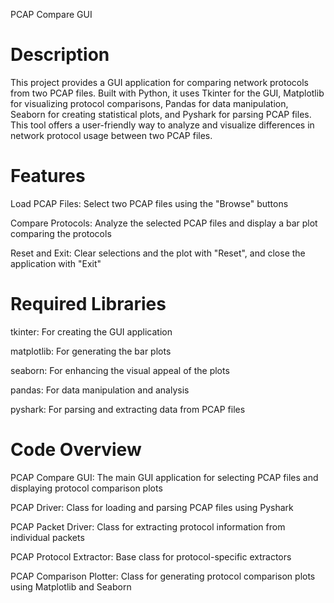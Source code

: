 PCAP Compare GUI

# Description
This project provides a GUI application for comparing network protocols from two PCAP files. Built with Python, it uses Tkinter for the GUI, Matplotlib for visualizing protocol comparisons, Pandas for data manipulation, Seaborn for creating statistical plots, and Pyshark for parsing PCAP files. This tool offers a user-friendly way to analyze and visualize differences in network protocol usage between two PCAP files.

# Features
Load PCAP Files: Select two PCAP files using the "Browse" buttons

Compare Protocols: Analyze the selected PCAP files and display a bar plot comparing the protocols

Reset and Exit: Clear selections and the plot with "Reset", and close the application with "Exit"

# Required Libraries

tkinter: For creating the GUI application

matplotlib: For generating the bar plots

seaborn: For enhancing the visual appeal of the plots

pandas: For data manipulation and analysis

pyshark: For parsing and extracting data from PCAP files

# Code Overview

PCAP Compare GUI: The main GUI application for selecting PCAP files and displaying protocol comparison plots

PCAP Driver: Class for loading and parsing PCAP files using Pyshark

PCAP Packet Driver: Class for extracting protocol information from individual packets

PCAP Protocol Extractor: Base class for protocol-specific extractors

PCAP Comparison Plotter: Class for generating protocol comparison plots using Matplotlib and Seaborn
